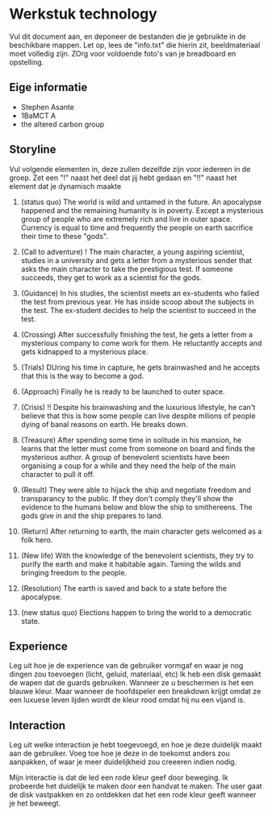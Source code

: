 # Werkstuk technology

Vul dit document aan, en deponeer de bestanden die je gebruikte in de beschikbare mappen. Let op, lees de "info.txt" die hierin zit, beeldmateriaal moet volledig zijn. ZOrg voor voldoende foto's van je breadboard en opstelling.


## Eige informatie

- Stephen Asante
- 1BaMCT A 
- the altered carbon group


## Storyline 

Vul volgende elementen in, deze zullen dezelfde zijn voor iedereen in de groep. Zet een "!" naast het deel dat jij hebt gedaan en "!!" naast het element dat je dynamisch maakte

1. (status quo)
The world is wild and untamed in the future. An apocalypse happened and the remaining humanity is in poverty. Except a mysterious group of people who are extremely rich and live in outer space. Currency is equal to time and frequently the people on earth sacrifice their time to these "gods".

2. (Call to adventure) !
The main character, a young aspiring scientist, studies in a university and gets a letter from a mysterious sender that asks the main character to take the prestigious test. If someone succeeds, they get to work as a scientist for the gods.

3. (Guidance)
In his studies, the scientist meets an ex-students who failed the test from previous year. He has inside scoop about the subjects in the test. The ex-student decides to help the scientist to succeed in the test.

4. (Crossing)
After successfully finishing the test, he gets a letter from a mysterious company to come work for them. He reluctantly accepts and gets kidnapped to a mysterious place.

5. (Trials)
DUring his time in capture, he gets brainwashed and he accepts that this is the way to become a god.

6. (Approach)
Finally he is ready to be launched to outer space.

7. (Crisis) !!
Despite his brainwashing and the luxurious lifestyle, he can't believe that this is how some people can live despite milions of people dying of banal reasons on earth. He breaks down.

8. (Treasure)
After spending some time in solitude in his mansion, he learns that the letter must come from someone on board and finds the mysterious author. A group of benevolent scientists have been organising a coup for a while and they need the help of the main character to pull it off.

9. (Result)
They were able to hijack the ship and negotiate freedom and transparancy to the public. If they don't comply they'll show the evidence to the humans below and blow the ship to smithereens. The gods give in and the ship prepares to land.

10. (Return)
After returning to earth, the main character gets welcomed as a folk hero.

11. (New life)
With the knowledge of the benevolent scientists, they try to purify the earth and make it habitable again. Taming the wilds and bringing freedom to the people.

12. (Resolution)
The earth is saved and back to a state before the apocalypse.

13. (new status quo)
Elections happen to bring the world to a democratic state.


## Experience

Leg uit hoe je de experience van de gebruiker vormgaf en waar je nog dingen zou toevoegen (licht, geluid, materiaal, etc)
Ik heb een disk gemaakt de wapen dat de guards gebruiken. Wanneer ze u beschermen is het een blauwe kleur. Maar wanneer de hoofdspeler een breakdown krijgt omdat ze een luxuese leven lijden wordt de kleur rood omdat hij nu een vijand is.

## Interaction

Leg uit welke interaction je hebt toegevoegd, en hoe je deze duidelijk maakt aan de gebruiker. Voeg toe hoe je deze in de toekomst anders zou aanpakken, of waar je meer duidelijkheid zou creeeren indien nodig.

Mijn interactie is dat de led een rode kleur geef door beweging. Ik probeerde het duidelijk te maken door een handvat te maken.  The user gaat de disk vastpakken en zo ontdekken dat het een rode kleur geeft wanneer je het beweegt.




